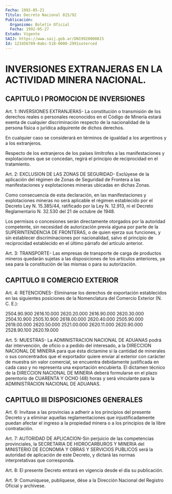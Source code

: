 ```yaml
---
Fecha: 1992-05-21
Título: Decreto Nacional 815/92
Publicación:
  Organismo: Boletín Oficial
  Fecha: 1992-05-27
Estado: Vigente
SAIJ: https://www.saij.gob.ar/DN19920000815
Id: 123456789-0abc-518-0000-2991soterced
---
```

# INVERSIONES EXTRANJERAS EN LA ACTIVIDAD MINERA NACIONAL.

## CAPITULO I PROMOCION DE INVERSIONES

<a id="1"></a>
Art. 1: INVERSIONES EXTRANJERAS- La constitución o transmisión de los  derechos  reales  o  personales reconocidos en el Código de Minería estará exenta de cualquier  discriminación  respecto  de la nacionalidad  de  la persona física o jurídica adquirente de dichos derechos.

En cualquier caso  se  considerará  en  términos de igualdad a los argentinos y a los extranjeros.

Respecto  de  los  extranjeros  de  los países  limítrofes  a  las manifestaciones  y  explotaciones  que  se    concedan,  regirá  el principio de reciprocidad en el tratamiento.

<a id="2"></a>
Art.  2:  EXCLUSION DE LAS ZONAS DE SEGURIDAD- Exclúyese de la aplicación del régimen  de  Zonas  de  Seguridad  de Frontera a las manifestaciones  y explotaciones mineras ubicadas en  dichas  Zonas.

Como consecuencia  de  esta  declaración, en las manifestaciones y explotaciones mineras no será aplicable  el régimen establecido por el Decreto Ley N. 15.385/44, ratificado por la Ley N. 12.913, ni el Decreto  Reglamentario  N.  32.530 del 21 de octubre  de  1948.

Los permisos o concesiones serán  directamente  otorgados  por  la autoridad  competente,  sin necesidad de autorización previa alguna por parte de la SUPERINTENDENCIA  DE  FRONTERAS,  o de quien ejerza sus funciones, y sin establecer discriminaciones por  nacionalidad, salvo  el  principio  de  reciprocidad  establecido  en  el  último párrafo del artículo anterior.

<a id="3"></a>
Art.  3:  TRANSPORTE-  Las  empresas de transporte de carga de productos  mineros quedarán sujetas  a  las  disposiciones  de  los artículos anteriores,  ya  sea para la constitución de las mismas o para su autorización.

## CAPITULO II COMERCIO EXTERIOR

<a id="4"></a>
Art.  4:  RETENCIONES-  Elimínanse los derechos de exportación establecidos en las siguientes  posiciones  de  la Nomenclatura del Comercio Exterior (N. C. E.):

2504.90.900     2616.10.000    2620.20.000 2616.90.000     2620.30.000    2504.10.900 2505.10.900     2618.00.000    2620.40.000 2505.90.000     2619.00.000    2620.50.000 2521.00.000     2620.11.000    2620.90.000 2528.90.100     2620.19.000

<a id="5"></a>
Art.  5: MUESTRAS- La ADMINISTRACION NACIONAL DE ADUANAS podrá dar intervención,  de  oficio  o  a  pedido  del  interesado,  a la DIRECCION  NACIONAL  DE  MINERIA  para  que  ésta  dictamine  si la cantidad  de  minerales o sus concentrados que el exportador quiere enviar al exterior  con carácter de muestra sin valor comercial, se encuentra debidamente  justificada en cada caso y no representa una exportación  encubierta.   El  dictamen  técnico  de  la  DIRECCION NACIONAL DE MINERIA deberá  formularse  en  el  plazo perentorio de CUARENTA Y OCHO (48) horas y será vinculante para la ADMINISTRACION NACIONAL DE ADUANAS.

## CAPITULO III DISPOSICIONES GENERALES

<a id="6"></a>
Art.  6:  Invítase a las provincias a adherir a los principios del presente Decreto  y  a  eliminar  aquellas reglamentaciones que injustificadamente puedan afectar el ingreso  a la propiedad minera o a los principios de la libre contratación.

<a id="7"></a>
Art. 7: AUTORIDAD DE APLICACION-Sin perjuicio de las competencias    provinciales,  la  SECRETARIA  DE  HIDROCARBUROS  Y MINERIA del MINISTERIO  DE  ECONOMIA  Y  OBRAS Y SERVICIOS PUBLICOS será  la autoridad de  aplicación de este Decreto,  y  dictará  las normas interpretativas que corresponda.

<a id="8"></a>
Art. 8: El presente Decreto entrará en vigencia desde el día su publicación.

<a id="9"></a>
Art. 9: Comuníquese, publíquese, dése a la Dirección Nacional del Registro Oficial y archívese.